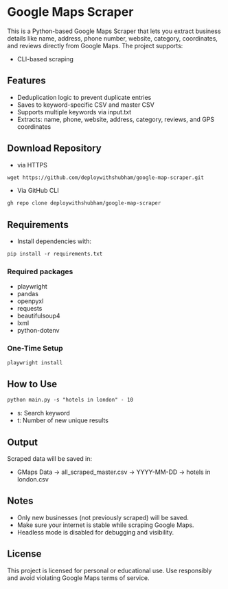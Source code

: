 # Google Maps Scraper

This is a Python-based Google Maps Scraper that lets you extract business details like name, address, phone number, website, category, coordinates, and reviews directly from Google Maps. The project supports:

- CLI-based scraping

## Features

- Deduplication logic to prevent duplicate entries
- Saves to keyword-specific CSV and master CSV
- Supports multiple keywords via input.txt
- Extracts: name, phone, website, address, category, reviews, and GPS coordinates

## Download Repository

- via HTTPS

```markdown
wget https://github.com/deploywithshubham/google-map-scraper.git
```

- Via GitHub CLI

```markdown
gh repo clone deploywithshubham/google-map-scraper
```

## Requirements

- Install dependencies with:

```markdown
pip install -r requirements.txt
```

### Required packages

- playwright
- pandas
- openpyxl
- requests
- beautifulsoup4
- lxml
- python-dotenv

### One-Time Setup

 ```markdown
 playwright install 
 ```

## How to Use

```markdown
python main.py -s "hotels in london" - 10
```

- s: Search keyword
- t: Number of new unique results

## Output

Scraped data will be saved in:

- GMaps Data → all_scraped_master.csv → YYYY-MM-DD → hotels in london.csv

## Notes

- Only new businesses (not previously scraped) will be saved.
- Make sure your internet is stable while scraping Google Maps.
- Headless mode is disabled for debugging and visibility.

## License

This project is licensed for personal or educational use. Use responsibly and avoid violating Google Maps terms of service.
